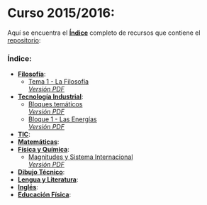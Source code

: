 # Curso 2015/2016:  
Aquí se encuentra el [**Índice**](https://github.com/KaliNuska/Curso_2015-2016/blob/master/README.md "Índice") completo de recursos que contiene el [repositorio](https://github.com/KaliNuska/Curso_2015-2016 "Curso 2015/2016"):  
### Índice:  
  * [**Filosofía**]():  
    * [Tema 1 - La Filosofía]()  
    [*Versión PDF*]()  
  * [**Tecnología Industrial**]():  
    * [Bloques temáticos]()  
    [*Versión PDF*]()  
    * [Bloque 1 - Las Energías]()  
    [*Versión PDF*]()  
  * [**TIC**]():  
  * [**Matemáticas**]():  
  * [**Física y Química**]():  
    * [Magnitudes y Sistema Internacional]()  
    [*Versión PDF*]()  
  * [**Dibujo Técnico**]():
  * [**Lengua y Literatura**]():  
  * [**Inglés**]():  
  * [**Educación Física**]():  

